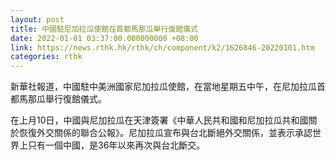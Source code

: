 ```yaml
---
layout: post
title: 中國駐尼加拉瓜使館在首都馬那瓜舉行復館儀式
date: 2022-01-01 03:37:00.000000000 +08:00
link: https://news.rthk.hk/rthk/ch/component/k2/1626846-20220101.htm
categories: rthk
---
```


新華社報道，中國駐中美洲國家尼加拉瓜使館，在當地星期五中午，在尼加拉瓜首都馬那瓜舉行復館儀式。

在上月10日，中國與尼加拉瓜在天津簽署《中華人民共和國和尼加拉瓜共和國關於恢復外交關係的聯合公報》。尼加拉瓜宣布與台北斷絕外交關係，並表示承認世界上只有一個中國，是36年以來再次與台北斷交。
